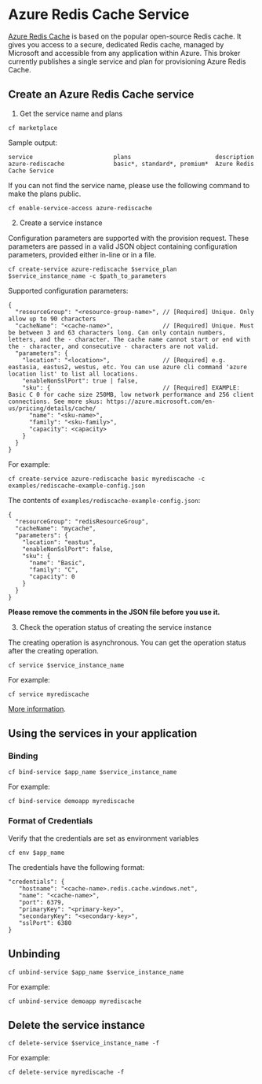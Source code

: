 # Azure Redis Cache Service

[Azure Redis Cache](https://azure.microsoft.com/en-us/services/cache/) is based on the popular open-source Redis cache. It gives you access to a secure, dedicated Redis cache, managed by Microsoft and accessible from any application within Azure. This broker currently publishes a single service and plan for provisioning Azure Redis Cache.

## Create an Azure Redis Cache service

1. Get the service name and plans

  ```
  cf marketplace
  ```

  Sample output:

  ```
  service                       plans                        description
  azure-rediscache              basic*, standard*, premium*  Azure Redis Cache Service
  ```

  If you can not find the service name, please use the following command to make the plans public.

  ```
  cf enable-service-access azure-rediscache
  ```

2. Create a service instance

  Configuration parameters are supported with the provision request. These parameters are passed in a valid JSON object containing configuration parameters, provided either in-line or in a file.

  ```
  cf create-service azure-rediscache $service_plan $service_instance_name -c $path_to_parameters
  ```

  Supported configuration parameters:

  ```
  {
    "resourceGroup": "<resource-group-name>", // [Required] Unique. Only allow up to 90 characters
    "cacheName": "<cache-name>",              // [Required] Unique. Must be between 3 and 63 characters long. Can only contain numbers, letters, and the - character. The cache name cannot start or end with the - character, and consecutive - characters are not valid.
    "parameters": {
      "location": "<location>",               // [Required] e.g. eastasia, eastus2, westus, etc. You can use azure cli command 'azure location list' to list all locations.
      "enableNonSslPort": true | false,
      "sku": {                                // [Required] EXAMPLE: Basic C 0 for cache size 250MB, low network performance and 256 client connections. See more skus: https://azure.microsoft.com/en-us/pricing/details/cache/
        "name": "<sku-name>",
        "family": "<sku-family>",
        "capacity": <capacity>
      }
    }
  }
  ```

  For example:

  ```
  cf create-service azure-rediscache basic myrediscache -c examples/rediscache-example-config.json
  ```

  The contents of `examples/rediscache-example-config.json`:

  ```
  {
    "resourceGroup": "redisResourceGroup",
    "cacheName": "mycache",
    "parameters": {
      "location": "eastus",
      "enableNonSslPort": false,
      "sku": {
        "name": "Basic",
        "family": "C",
        "capacity": 0
      }
    }
  }
  ```
  
  **Please remove the comments in the JSON file before you use it.**

3. Check the operation status of creating the service instance

  The creating operation is asynchronous. You can get the operation status after the creating operation.

  ```
  cf service $service_instance_name
  ```

  For example:

  ```
  cf service myrediscache
  ```

[More information](http://docs.cloudfoundry.org/devguide/services/managing-services.html#create).

## Using the services in your application

### Binding

  ```
  cf bind-service $app_name $service_instance_name
  ```

  For example:

  ```
  cf bind-service demoapp myrediscache
  ```

### Format of Credentials

  Verify that the credentials are set as environment variables

  ```
  cf env $app_name
  ```

  The credentials have the following format:
  
  ```
  "credentials": {
     "hostname": "<cache-name>.redis.cache.windows.net",
     "name": "<cache-name>",
     "port": 6379,
     "primaryKey": "<primary-key>",
     "secondaryKey": "<secondary-key>",
     "sslPort": 6380
  }
  ```

## Unbinding

  ```
  cf unbind-service $app_name $service_instance_name
  ```

  For example:

  ```
  cf unbind-service demoapp myrediscache
  ```

## Delete the service instance

  ```
  cf delete-service $service_instance_name -f
  ```

  For example:

  ```
  cf delete-service myrediscache -f
  ```
